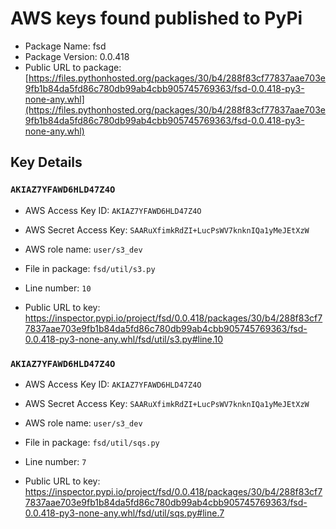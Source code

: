 # AWS keys found published to PyPi

* Package Name: fsd
* Package Version: 0.0.418
* Public URL to package: [https://files.pythonhosted.org/packages/30/b4/288f83cf77837aae703e9fb1b84da5fd86c780db99ab4cbb905745769363/fsd-0.0.418-py3-none-any.whl](https://files.pythonhosted.org/packages/30/b4/288f83cf77837aae703e9fb1b84da5fd86c780db99ab4cbb905745769363/fsd-0.0.418-py3-none-any.whl)

## Key Details

### `AKIAZ7YFAWD6HLD47Z4O`

* AWS Access Key ID: `AKIAZ7YFAWD6HLD47Z4O`
* AWS Secret Access Key: `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` 
* AWS role name: `user/s3_dev`
* File in package: `fsd/util/s3.py`
* Line number: `10`

* Public URL to key: https://inspector.pypi.io/project/fsd/0.0.418/packages/30/b4/288f83cf77837aae703e9fb1b84da5fd86c780db99ab4cbb905745769363/fsd-0.0.418-py3-none-any.whl/fsd/util/s3.py#line.10



### `AKIAZ7YFAWD6HLD47Z4O`

* AWS Access Key ID: `AKIAZ7YFAWD6HLD47Z4O`
* AWS Secret Access Key: `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` 
* AWS role name: `user/s3_dev`
* File in package: `fsd/util/sqs.py`
* Line number: `7`

* Public URL to key: https://inspector.pypi.io/project/fsd/0.0.418/packages/30/b4/288f83cf77837aae703e9fb1b84da5fd86c780db99ab4cbb905745769363/fsd-0.0.418-py3-none-any.whl/fsd/util/sqs.py#line.7


